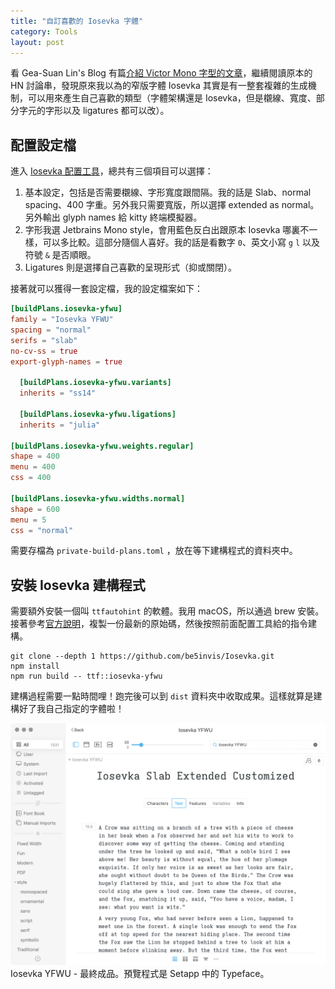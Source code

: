 ```yaml
---
title: "自訂喜歡的 Iosevka 字體"
category: Tools
layout: post
---
```


看 Gea-Suan Lin's Blog 有篇[介紹 Victor Mono 字型的文章](https://blog.gslin.org/archives/2022/02/16/10556/victor-mono-字型/)，繼續閱讀原本的 HN 討論串，發現原來我以為的窄版字體 Iosevka 其實是有一整套複雜的生成機制，可以用來產生自己喜歡的類型（字體架構還是 Iosevka，但是櫬線、寬度、部分字元的字形以及 ligatures 都可以改）。

## 配置設定檔

進入 [Iosevka 配置工具](https://typeof.net/Iosevka/customizer)，總共有三個項目可以選擇：

1. 基本設定，包括是否需要櫬線、字形寬度跟間隔。我的話是 Slab、normal spacing、400 字重。另外我只需要寬版，所以選擇 extended as normal。另外輸出 glyph names 給 kitty 終端模擬器。
2. 字形我選 Jetbrains Mono style，會用藍色反白出跟原本 Iosevka 哪裏不一樣，可以多比較。這部分隨個人喜好。我的話是看數字 `0`、英文小寫 `g` `l` 以及符號 `&` 是否順眼。
3. Ligatures 則是選擇自己喜歡的呈現形式（抑或關閉）。

接著就可以獲得一套設定檔，我的設定檔案如下：

```toml
[buildPlans.iosevka-yfwu] 
family = "Iosevka YFWU" 
spacing = "normal" 
serifs = "slab" 
no-cv-ss = true
export-glyph-names = true 

  [buildPlans.iosevka-yfwu.variants] 
  inherits = "ss14" 

  [buildPlans.iosevka-yfwu.ligations]
  inherits = "julia" 
  
[buildPlans.iosevka-yfwu.weights.regular] 
shape = 400 
menu = 400 
css = 400 

[buildPlans.iosevka-yfwu.widths.normal] 
shape = 600 
menu = 5 
css = "normal"
```

需要存檔為 `private-build-plans.toml` ，放在等下建構程式的資料夾中。

## 安裝 Iosevka 建構程式

需要額外安裝一個叫 `ttfautohint` 的軟體。我用 macOS，所以通過 brew 安裝。接著參考[官方說明](https://github.com/be5invis/Iosevka/blob/main/doc/custom-build.md)，複製一份最新的原始碼，然後按照前面配置工具給的指令建構。

```
git clone --depth 1 https://github.com/be5invis/Iosevka.git 
npm install
npm run build -- ttf::iosevka-yfwu
```

建構過程需要一點時間哩！跑完後可以到 `dist` 資料夾中收取成果。這樣就算是建構好了我自己指定的字體啦！

![Iosevka-YFWU](/assets/img/blog-iosevka-yfwu.png)
Iosevka YFWU - 最終成品。預覽程式是 Setapp 中的 Typeface。